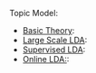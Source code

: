 Topic Model:

- [Basic Theory](#theory):
- [Large Scale LDA](#mrlda):
- [Supervised LDA](#slda):
- [Online LDA:](#olda):
